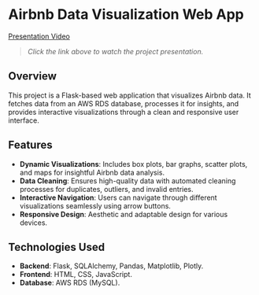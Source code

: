 # Airbnb Data Visualization Web App

[Presentation Video](https://www.youtube.com/watch?v=OLLfbRGbT1c)
> _Click the link above to watch the project presentation._

## Overview

This project is a Flask-based web application that visualizes Airbnb data. It fetches data from an AWS RDS database, processes it for insights, and provides interactive visualizations through a clean and responsive user interface.

## Features

- **Dynamic Visualizations**: Includes box plots, bar graphs, scatter plots, and maps for insightful Airbnb data analysis.
- **Data Cleaning**: Ensures high-quality data with automated cleaning processes for duplicates, outliers, and invalid entries.
- **Interactive Navigation**: Users can navigate through different visualizations seamlessly using arrow buttons.
- **Responsive Design**: Aesthetic and adaptable design for various devices.

## Technologies Used

- **Backend**: Flask, SQLAlchemy, Pandas, Matplotlib, Plotly.
- **Frontend**: HTML, CSS, JavaScript.
- **Database**: AWS RDS (MySQL).
